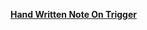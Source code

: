 [**Hand Written Note On Trigger**](https://github.com/Bibek417/SQL-Proficiency/blob/main/TRIGGER.pdf)
